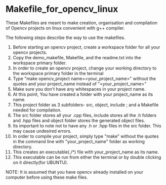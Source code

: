 # Makefile_for_opencv_linux
These Makefiles are meant to make creation, organisation and compilation of Opencv projects on linux convenient with g++ compiler.

The following steps describe the way to use the makefiles.

1.  Before starting an opencv project, create a workspace folder for all your opencv projects.
2.  Copy the demo_makefile, Makefile, and the readme.txt into the workspace primary folder.
3.  In order to create an opencv project, change your working directory to the workspace primary folder in the terminal
4.  Type "make opencv_project name=<your_project_name>" without the quotes and your project_name instead of "<your_project_name>"
5.  Make sure you don't have any whitespaces in your project name.
6.  At this point, You have created a folder with your project_name as its name.
7.  This project folder as 3 subfolders- src, object, include ; and a Makefile needed for compilation.
8.  The src folder stores all your .cpp files, include stores all the .h folders and .hpp files and object folder stores the generated object files.
9.  Its important to note not to have any .h or .hpp files in the src folder. This may cause undesired errors.
10. In order to compile your project, simply type "make" without the quotes in the command line with "your_project_name" folder as working directory.
11. This creates an executable(./*) file with your_project_name as its name.
12. This executable can be run from either the terminal or by double clicking on it directly(for UBUNTU).


NOTE: It is assumed that you have opencv already installed on your computer before using these make files.
